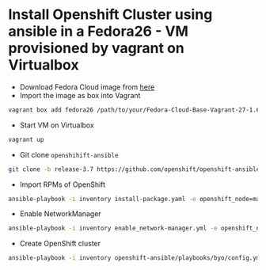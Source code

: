 # Install Openshift Cluster using ansible in a Fedora26 - VM provisioned by vagrant on Virtualbox

- Download Fedora Cloud image from [here](https://alt.fedoraproject.org/cloud/)
- Import the image as box into Vagrant 
```bash
vagrant box add fedora26 /path/to/your/Fedora-Cloud-Base-Vagrant-27-1.6.x86_64.box
```
- Start VM on Virtualbox
```bash
vagrant up
```

- Git clone `openshihift-ansible` 
```bash
git clone -b release-3.7 https://github.com/openshift/openshift-ansible.git
```

- Import RPMs of OpenShift
```bash
ansible-playbook -i inventory install-package.yaml -e openshift_node=masters
```

- Enable NetworkManager
```bash
ansible-playbook -i inventory enable_network-manager.yml -e openshift_node=masters
```

- Create OpenShift cluster
```bash
ansible-playbook -i inventory openshift-ansible/playbooks/byo/config.yml
```